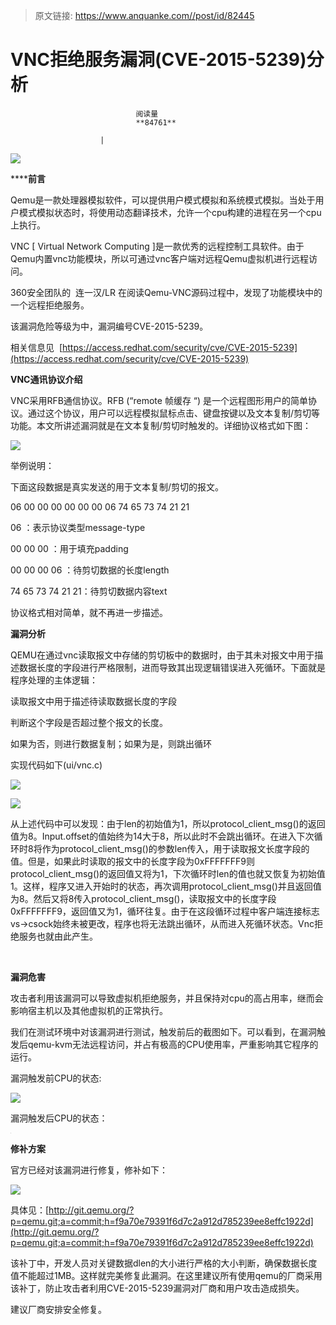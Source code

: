 > 原文链接: https://www.anquanke.com//post/id/82445 


# VNC拒绝服务漏洞(CVE-2015-5239)分析


                                阅读量   
                                **84761**
                            
                        |
                        
                                                                                    



**[![](https://p2.ssl.qhimg.com/t012580b8f9b8da96c3.png)](https://p2.ssl.qhimg.com/t012580b8f9b8da96c3.png)**

******前言**

Qemu是一款处理器模拟软件，可以提供用户模式模拟和系统模式模拟。当处于用户模式模拟状态时，将使用动态翻译技术，允许一个cpu构建的进程在另一个cpu上执行。

VNC [ Virtual Network Computing ]是一款优秀的远程控制工具软件。由于Qemu内置vnc功能模块，所以可通过vnc客户端对远程Qemu虚拟机进行远程访问。

360安全团队的  连一汉/LR 在阅读Qemu-VNC源码过程中，发现了功能模块中的一个远程拒绝服务。

该漏洞危险等级为中，漏洞编号CVE-2015-5239。

相关信息见 [](https://access.redhat.com/security/cve/CVE-2015-5239) [https://access.redhat.com/security/cve/CVE-2015-5239](https://access.redhat.com/security/cve/CVE-2015-5239)





**VNC通讯协议介绍**

VNC采用RFB通信协议。RFB (“remote 帧缓存 “) 是一个远程图形用户的简单协议。通过这个协议，用户可以远程模拟鼠标点击、键盘按键以及文本复制/剪切等功能。本文所讲述漏洞就是在文本复制/剪切时触发的。详细协议格式如下图：

[![](https://p4.ssl.qhimg.com/t0196f838b6ee982201.png)](https://p4.ssl.qhimg.com/t0196f838b6ee982201.png)

举例说明：

下面这段数据是真实发送的用于文本复制/剪切的报文。

06 00 00 00 00 00 00 06 74 65 73 74 21 21

06 ：表示协议类型message-type

00 00 00 ：用于填充padding

00 00 00 06 ：待剪切数据的长度length

74 65 73 74 21 21：待剪切数据内容text

协议格式相对简单，就不再进一步描述。





**漏洞分析**

QEMU在通过vnc读取报文中存储的剪切板中的数据时，由于其未对报文中用于描述数据长度的字段进行严格限制，进而导致其出现逻辑错误进入死循环。下面就是程序处理的主体逻辑：

读取报文中用于描述待读取数据长度的字段

判断这个字段是否超过整个报文的长度。

如果为否，则进行数据复制；如果为是，则跳出循环

实现代码如下(ui/vnc.c)

[![](https://p2.ssl.qhimg.com/t01412fb3b9f329bb93.png)](https://p2.ssl.qhimg.com/t01412fb3b9f329bb93.png)

[![](https://p5.ssl.qhimg.com/t01d4465a924ad6b266.png)](https://p5.ssl.qhimg.com/t01d4465a924ad6b266.png)



从上述代码中可以发现：由于len的初始值为1，所以protocol_client_msg()的返回值为8。Input.offset的值始终为14大于8，所以此时不会跳出循环。在进入下次循环时8将作为protocol_client_msg()的参数len传入，用于读取报文长度字段的值。但是，如果此时读取的报文中的长度字段为0xFFFFFFF9则protocol_client_msg()的返回值又将为1，下次循环时len的值也就又恢复为初始值1。这样，程序又进入开始时的状态，再次调用protocol_client_msg()并且返回值为8。然后又将8传入protocol_client_msg()，读取报文中的长度字段0xFFFFFFF9，返回值又为1，循环往复。由于在这段循环过程中客户端连接标志vs-&gt;csock始终未被更改，程序也将无法跳出循环，从而进入死循环状态。Vnc拒绝服务也就由此产生。

<br>





**漏洞危害**



攻击者利用该漏洞可以导致虚拟机拒绝服务，并且保持对cpu的高占用率，继而会影响宿主机以及其他虚拟机的正常执行。

我们在测试环境中对该漏洞进行测试，触发前后的截图如下。可以看到，在漏洞触发后qemu-kvm无法远程访问，并占有极高的CPU使用率，严重影响其它程序的运行。

漏洞触发前CPU的状态:



[![](https://p4.ssl.qhimg.com/t012c6d5c1ad74e952b.png)](https://p4.ssl.qhimg.com/t012c6d5c1ad74e952b.png)

漏洞触发后CPU的状态：

[![](data:image/png;base64,iVBORw0KGgoAAAANSUhEUgAAAAEAAAABCAYAAAAfFcSJAAAAAXNSR0IArs4c6QAAAARnQU1BAACxjwv8YQUAAAAJcEhZcwAADsQAAA7EAZUrDhsAAAANSURBVBhXYzh8+PB/AAffA0nNPuCLAAAAAElFTkSuQmCC)](https://p4.ssl.qhimg.com/t01009a9364310e11c9.png)



**修补方案**

官方已经对该漏洞进行修复，修补如下：

[![](https://p4.ssl.qhimg.com/t01c437b8cb2b231c78.png)](https://p4.ssl.qhimg.com/t01c437b8cb2b231c78.png)

具体见：[http://git.qemu.org/?p=qemu.git;a=commit;h=f9a70e79391f6d7c2a912d785239ee8effc1922d](http://git.qemu.org/?p=qemu.git;a=commit;h=f9a70e79391f6d7c2a912d785239ee8effc1922d)

该补丁中，开发人员对关键数据dlen的大小进行严格的大小判断，确保数据长度值不能超过1MB。这样就完美修复此漏洞。在这里建议所有使用qemu的厂商采用该补丁，防止攻击者利用CVE-2015-5239漏洞对厂商和用户攻击造成损失。

建议厂商安排安全修复。

